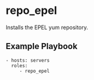 repo_epel
=========

Installs the EPEL yum repository.

Example Playbook
----------------

    - hosts: servers
      roles:
         - repo_epel

